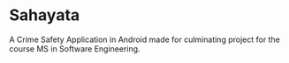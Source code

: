# Sahayata
A Crime Safety Application in Android made for culminating project for the course MS in Software Engineering.
